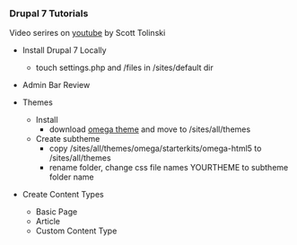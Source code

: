 ### Drupal 7 Tutorials
Video serires on [youtube](https://www.youtube.com/watch?v=-cUWFLBZU5I&list=PL15BE2E8313A4E809&index=2) by Scott Tolinski

* Install Drupal 7 Locally
	* touch settings.php and /files in /sites/default dir

* Admin Bar Review

* Themes
	* Install
		* download [omega theme](https://www.drupal.org/project/omega) and move to /sites/all/themes
	* Create subtheme
		* copy /sites/all/themes/omega/starterkits/omega-html5 to /sites/all/themes
		* rename folder, change css file names YOURTHEME to subtheme folder name

* Create Content Types
	* Basic Page
	* Article
	* Custom Content Type